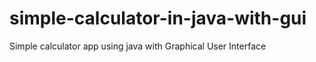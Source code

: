 # simple-calculator-in-java-with-gui
Simple calculator app using java with Graphical User Interface
